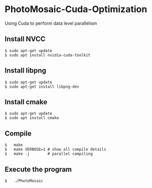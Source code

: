 # PhotoMosaic-Cuda-Optimization
Using Cuda to perform data level parallelism

## Install NVCC
```bash=
$ sudo apt-get update
$ sudo apt install nvidia-cuda-toolkit
```

## Install libpng
```bash=
$ sudo apt-get update
$ sudo apt-get install libpng-dev
```

## Install cmake
```bash=
$ sudo apt-get update
$ sudo apt install cmake
```

## Compile
```bash=
$   make
$   make VERBOSE=1 # show all compile details
$   make -j        # parallel compiling
```

## Execute the program
```bash=
$   ./PhotoMosaic
```